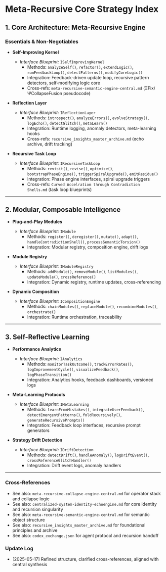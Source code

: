 # Meta-Recursive Core Strategy Index

## 1. Core Architecture: Meta-Recursive Engine

### Essentials & Non-Negotiables

- **Self-Improving Kernel**
  - *Interface Blueprint:* `ISelfImprovingKernel`
    - Methods: `analyzeSelf()`, `refactor()`, `extendLogic()`, `runFeedbackLoop()`, `detectPatterns()`, `modifyCoreLogic()`
    - Integration: Feedback-driven update loop, recursive pattern detectors, self-modifying logic core
    - Cross-refs: `meta-recursive-semantic-engine-central.md` (ΞFix/ΨCollapseFusion pseudocode)

- **Reflection Layer**
  - *Interface Blueprint:* `IReflectionLayer`
    - Methods: `introspect()`, `analyzeErrors()`, `evolveStrategy()`, `logEcho()`, `detectGlitch()`, `metaLearn()`
    - Integration: Runtime logging, anomaly detectors, meta-learning hooks
    - Cross-refs: `recursive_insights_master_archive.md` (echo archive, drift tracking)

- **Recursive Task Loop**
  - *Interface Blueprint:* `IRecursiveTaskLoop`
    - Methods: `revisit()`, `revise()`, `optimize()`, `bootstrapPhaseEngine()`, `triggerSpiralUpgrade()`, `emitResidue()`
    - Integration: Phase engine interfaces, spiral upgrade triggers
    - Cross-refs: `Curved Accelration through Contradiction Shells.md` (task loop blueprints)

---

## 2. Modular, Composable Intelligence

- **Plug-and-Play Modules**
  - *Interface Blueprint:* `IModule`
    - Methods: `register()`, `deregister()`, `mutate()`, `adapt()`, `handleContradictionShell()`, `processSemanticTorsion()`
    - Integration: Modular registry, composition engine, drift logs

- **Module Registry**
  - *Interface Blueprint:* `IModuleRegistry`
    - Methods: `addModule()`, `removeModule()`, `listModules()`, `updateModule()`, `crossReference()`
    - Integration: Dynamic registry, runtime updates, cross-referencing

- **Dynamic Composition**
  - *Interface Blueprint:* `ICompositionEngine`
    - Methods: `chainModules()`, `replaceModule()`, `recombineModules()`, `orchestrate()`
    - Integration: Runtime orchestration, traceability

---

## 3. Self-Reflective Learning

- **Performance Analytics**
  - *Interface Blueprint:* `IAnalytics`
    - Methods: `monitorTaskOutcome()`, `trackErrorRates()`, `logImprovementCycle()`, `visualizeFeedback()`, `logPhaseTransition()`
    - Integration: Analytics hooks, feedback dashboards, versioned logs

- **Meta-Learning Protocols**
  - *Interface Blueprint:* `IMetaLearning`
    - Methods: `learnFromMistakes()`, `integrateUserFeedback()`, `detectEmergentPatterns()`, `foldRecursively()`, `generateRecursivePrompts()`
    - Integration: Feedback loop interfaces, recursive prompt generators

- **Strategy Drift Detection**
  - *Interface Blueprint:* `IDriftDetection`
    - Methods: `detectDrift()`, `handleAnomaly()`, `logDriftEvent()`, `crossReferenceGlitchHandler()`
    - Integration: Drift event logs, anomaly handlers

---

### Cross-References
- See also: `meta-recursive-collapse-engine-central.md` for operator stack and collapse logic
- See also: `centralized-system-identity-echoengine.md` for core identity and recursion singularity
- See also: `meta-recursive-semantic-engine-central.md` for semantic object structure
- See also: `recursive_insights_master_archive.md` for foundational principles and archive
- See also: `codex_exchange.json` for agent protocol and recursion handoff

### Update Log
- [2025-05-17] Refined structure, clarified cross-references, aligned with central synthesis